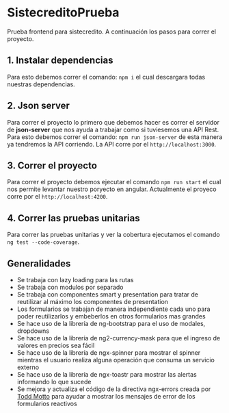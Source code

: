 # SistecreditoPrueba

Prueba frontend para sistecredito. A continuación los pasos para correr el proyecto.

## 1. Instalar dependencias

Para esto debemos correr el comando: `npm i` el cual descargara todas nuestras dependencias.

## 2. Json server

Para correr el proyecto lo primero que debemos hacer es correr el servidor de **json-server** que nos ayuda a trabajar como si tuviesemos una API Rest.
Para esto debemos correr el comando: `npm run json-server` de esta manera ya tendremos la API corriendo. La API corre por el `http://localhost:3000`.

## 3. Correr el proyecto

Para correr el proyecto debemos ejecutar el comando `npm run start` el cual nos permite levantar nuestro poryecto en angular. Actualmente el proyeco corre por el `http://localhost:4200`.

## 4. Correr las pruebas unitarias

Para correr las pruebas unitarias y ver la cobertura ejecutamos el comando `ng test --code-coverage`.

## Generalidades
 - Se trabaja con lazy loading para las rutas
 - Se trabaja con modulos por separado
 - Se trabaja con componentes smart y presentation para tratar de reutilizar al máximo los componentes de presentation
 - Los formularios se trabajan de manera independiente cada uno para poder reutilizarlos y embeberlos en otros formularios mas grandes
 - Se hace uso de la librería de ng-bootstrap para el uso de modales, dropdowns
 - Se hace uso de la librería de ng2-currency-mask para que el ingreso de valores en precios sea fácil
 - Se hace uso de la librería de ngx-spinner para mostrar el spinner mientras el usuario realiza alguna operación que consuma un servicio externo
 - Se hace uso de la librería de ngx-toastr para mostrar las alertas informando lo que sucede
 - Se mejora y actualiza el código de la directiva ngx-errors creada por [Todd Motto](https://github.com/ultimatecourses/ngx-errors) para ayudar a mostrar los mensajes de error de los formularios reactivos

